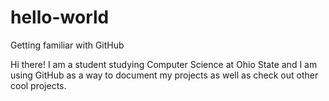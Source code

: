 # hello-world
Getting familiar with GitHub

Hi there! I am a student studying Computer Science at Ohio State and I am using GitHub as a way to document my projects as well as check out other cool projects.
